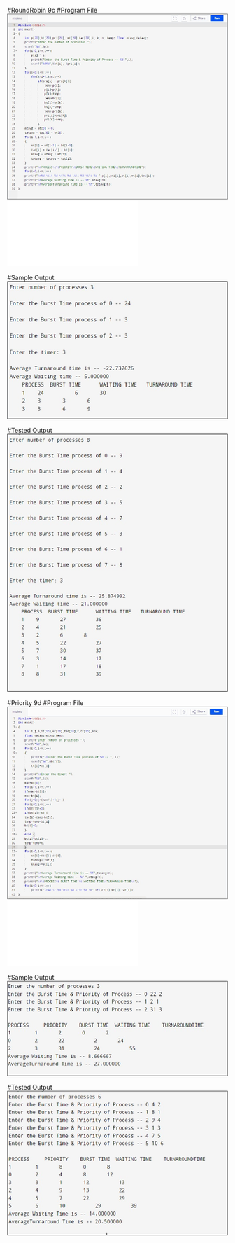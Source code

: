 #RoundRobin 9c
#Program File
![program file](RoundRobin_Code_5A1.jpg)
![program file](RoundRobin_5A1.c)

#Sample Output
![program file](RoundRobin_IO_5A1.jpg)

#Tested Output
![program file](RoundRobin_EO_5A1.jpg)


#Priority 9d
#Program File
![program file](Priority_Code_5A1.jpg)
![program file](Priority_584.c)

#Sample Output
![program file](Priority_IO_5A1.jpg)

#Tested Output
![program file](Priority_EO_5A1.jpg)
